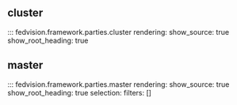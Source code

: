 ## cluster

::: fedvision.framework.parties.cluster
    rendering:
      show_source: true
      show_root_heading: true

## master

::: fedvision.framework.parties.master
    rendering:
      show_source: true
      show_root_heading: true
    selection:
      filters: []
